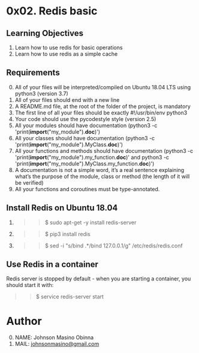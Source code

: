 # 0x02. Redis basic

## Learning Objectives
1. Learn how to use redis for basic operations
2. Learn how to use redis as a simple cache

## Requirements
0. All of your files will be interpreted/compiled on Ubuntu 18.04 LTS using python3 (version 3.7)
1. All of your files should end with a new line
2. A README.md file, at the root of the folder of the project, is mandatory
3. The first line of all your files should be exactly #!/usr/bin/env python3
4. Your code should use the pycodestyle style (version 2.5)
5. All your modules should have documentation (python3 -c 'print(__import__("my_module").__doc__)')
6. All your classes should have documentation (python3 -c 'print(__import__("my_module").MyClass.__doc__)')
7. All your functions and methods should have documentation (python3 -c 'print(__import__("my_module").my_function.__doc__)' and python3 -c 'print(__import__("my_module").MyClass.my_function.__doc__)')
8. A documentation is not a simple word, it’s a real sentence explaining what’s the purpose of the module, class or method (the length of it will be verified)
9. All your functions and coroutines must be type-annotated.

## Install Redis on Ubuntu 18.04
1. >>$ sudo apt-get -y install redis-server
2. >>$ pip3 install redis
3. >>$ sed -i "s/bind .\*/bind 127.0.0.1/g" /etc/redis/redis.conf

## Use Redis in a container
Redis server is stopped by default - when you are starting a container, you should start it with:
>>$ service redis-server start

# Author
0. NAME: Johnson Masino Obinna
1. MAIL: johnsonmasino@gmail.com
